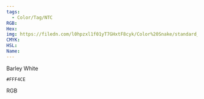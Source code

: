 ```yaml
---
tags:
  - Color/Tag/NTC
RGB:
Hex:
img: https://filedn.com/l0hpzxl1f01yT7GHxtF8cyk/Color%20Snake/standard_csv_to_svg/FFF4CE.svg
CMYK:
HSL:
Name:
---
```

Barley White
```palette
#FFF4CE
```
RGB
